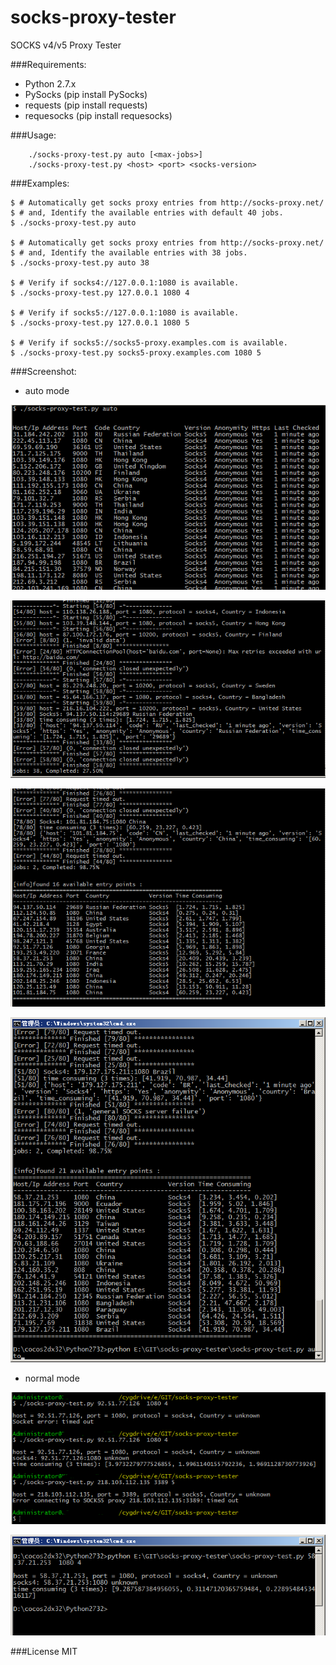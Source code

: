 # socks-proxy-tester

SOCKS v4/v5 Proxy Tester


###Requirements:
* Python 2.7.x
* PySocks         (pip install PySocks)
* requests        (pip install requests)
* requesocks      (pip install requesocks)

###Usage:
```shell
    ./socks-proxy-test.py auto [<max-jobs>]
    ./socks-proxy-test.py <host> <port> <socks-version>
```

###Examples:
```shell
$ # Automatically get socks proxy entries from http://socks-proxy.net/
$ # and, Identify the available entries with default 40 jobs.
$ ./socks-proxy-test.py auto

$ # Automatically get socks proxy entries from http://socks-proxy.net/
$ # and, Identify the available entries with 38 jobs.
$ ./socks-proxy-test.py auto 38

$ # Verify if socks4://127.0.0.1:1080 is available.
$ ./socks-proxy-test.py 127.0.0.1 1080 4

$ # Verify if socks5://127.0.0.1:1080 is available.
$ ./socks-proxy-test.py 127.0.0.1 1080 5

$ # Verify if socks5://socks5-proxy.examples.com is available.
$ ./socks-proxy-test.py socks5-proxy.examples.com 1080 5
```

###Screenshot:

* auto mode

![auto](./doc/img/auto1.png)

![auto](./doc/img/auto2.png)

![auto](./doc/img/auto3.png)

![auto](./doc/img/auto4.png)

* normal mode

![normal](./doc/img/normal1.png)

![normal](./doc/img/normal2.png)

###License
MIT
